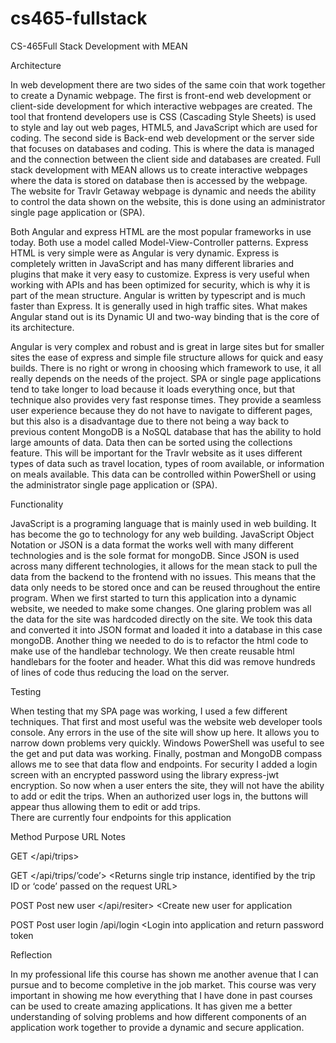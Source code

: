 # cs465-fullstack
CS-465Full Stack Development with MEAN

Architecture

In web development there are two sides of the same coin that work together to create a Dynamic webpage. The first is front-end web development or client-side development for which interactive webpages are created. The tool that frontend developers use is CSS (Cascading Style Sheets) is used to style and lay out web pages, HTML5, and JavaScript which are used for coding. The second side is Back-end web development or the server side that focuses on databases and coding. This is where the data is managed and the connection between the client side and databases are created. Full stack development with MEAN allows us to create interactive webpages where the data is stored on database then is accessed by the webpage. The website for Travlr Getaway webpage is dynamic and needs the ability to control the data shown on the website, this is done using an administrator single page application or (SPA).

Both Angular and express HTML are the most popular frameworks in use today. Both use a model called Model-View-Controller patterns. Express HTML is very simple were as Angular is very dynamic. Express is completely written in JavaScript and has many different libraries and plugins that make it very easy to customize. Express is very useful when working with APIs and has been optimized for security, which is why it is part of the mean structure. Angular is written by typescript and is much faster than Express. It is generally used in high traffic sites. What makes Angular stand out is its Dynamic UI and two-way binding that is the core of its architecture. 

Angular is very complex and robust and is great in large sites but for smaller sites the ease of express and simple file structure allows for quick and easy builds. There is no right or wrong in choosing which framework to use, it all really depends on the needs of the project. SPA or single page applications tend to take longer to load because it loads everything once, but that technique also provides very fast response times. They provide a seamless user experience because they do not have to navigate to different pages, but this also is a disadvantage due to there not being a way back to previous content
MongoDB is a NoSQL database that has the ability to hold large amounts of data. Data then can be sorted using the collections feature. This will be important for the Travlr website as it uses different types of data such as travel location, types of room available, or information on meals available. This data can be controlled within PowerShell or using the administrator single page application or (SPA).

Functionality

JavaScript is a programing language that is mainly used in web building. It has become the go to technology for any web building. JavaScript Object Notation or JSON is a data format the works well with many different technologies and is the sole format for mongoDB. Since JSON is used across many different technologies, it allows for the mean stack to pull the data from the backend to the frontend with no issues. This means that the data only needs to be stored once and can be reused throughout the entire program.
When we first started to turn this application into a dynamic website, we needed to make some changes. One glaring problem was all the data for the site was hardcoded directly on the site. We took this data and converted it into JSON format and loaded it into a database in this case mongoDB. Another thing we needed to do is to refactor the html code to make use of the handlebar technology. We then create reusable html handlebars for the footer and header. What this did was remove hundreds of lines of code thus reducing the load on the server.  

Testing

When testing that my SPA page was working, I used a few different techniques. That first and most useful was the website web developer tools console. Any errors in the use of the site will show up here. It allows you to narrow down problems very quickly. Windows PowerShell was useful to see the get and put data was working. Finally, postman and MongoDB compass allows me to see that data flow and endpoints. For security I added a login screen with an encrypted password using the library express-jwt encryption. So now when a user enters the site, they will not have the ability to add or edit the trips. When an authorized user logs in, the buttons will appear thus allowing them to edit or add trips.  
There are currently four endpoints for this application 

Method	Purpose	                       URL	                  Notes

GET	   <Retrieve the list of trips>	   </api/trips>          <Returns all active trips>

GET	   <Retrieve single trip>	         </api/trips/’code’>   <Returns single trip instance, identified by the trip ID or ‘code’ passed on the request URL>

POST	 Post new user	                 </api/resiter>        <Create new user for application 

POST	 Post user login	                /api/login	         <Login into application and return password token



Reflection

In my professional life this course has shown me another avenue that I can pursue and to become completive in the job market. This course was very important in showing me how everything that I have done in past courses can be used to create amazing applications. It has given me a better understanding of solving problems and how different components of an application work together to provide a dynamic and secure application. 

